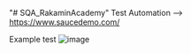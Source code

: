 "# SQA_RakaminAcademy" 
Test Automation --> https://www.saucedemo.com/

Example test
![image](https://github.com/daanangp/SQA_RakaminAcademy/assets/30034924/bfb540cf-c114-4451-8d92-2facb1e55fde)


    
